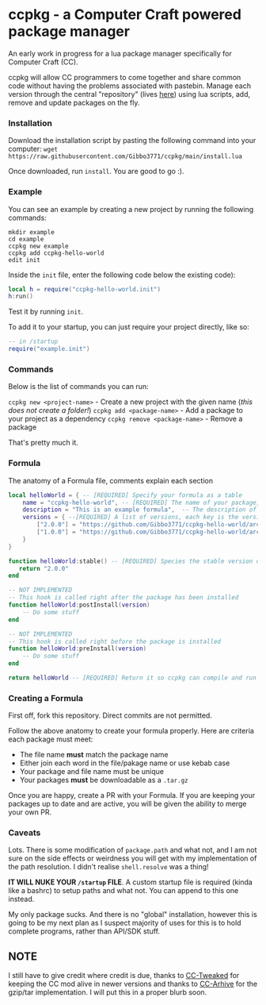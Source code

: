 # ccpkg - a Computer Craft powered package manager


An early work in progress for a lua package manager specifically for Computer Craft (CC).

ccpkg will allow CC programmers to come together and share common code without having the problems associated with pastebin. Manage each version through the central "repository" (lives [here](https://github.com/Gibbo3771/ccpkg/tree/main/formula)) using lua scripts, add, remove and update packages on the fly.

### Installation

Download the installation script by pasting the following command into your computer:
`wget https://raw.githubusercontent.com/Gibbo3771/ccpkg/main/install.lua`

Once downloaded, run `install`. You are good to go :).

### Example

You can see an example by creating a new project by running the following commands:
```
mkdir example
cd example
ccpkg new example
ccpkg add ccpkg-hello-world
edit init
```
Inside the `init` file, enter the following code below the existing code):

```lua
local h = require("ccpkg-hello-world.init")
h:run()
```
Test it by running `init`.

To add it to your startup, you can just require your project directly, like so:

```lua
-- in /startup
require("example.init")
```



### Commands
Below is the list of commands you can run:

`ccpkg new <project-name>` - Create a new project with the given name (*this does not create a folder!*)
`ccpkg add <package-name>` - Add a package to your project as a dependency
`ccpkg remove <package-name>` - Remove a package

That's pretty much it.

### Formula

The anatomy of a Formula file, comments explain each section

```lua
local helloWorld = { -- [REQUIRED] Specify your formula as a table
    name = "ccpkg-hello-world", -- [REQUIRED] The name of your package, this should match your filename
    description = "This is an example formula",  -- The description of your package
    versions = { --[REQUIRED] A list of versions, each key is the version number and the value is the url to the tarbal
        ["2.0.0"] = "https://github.com/Gibbo3771/ccpkg-hello-world/archive/2.0.0.tar.gz",
        ["1.0.0"] = "https://github.com/Gibbo3771/ccpkg-hello-world/archive/1.0.0.tar.gz"
    }
}

function helloWorld:stable() -- [REQUIRED] Species the stable version of your package
   return "2.0.0"
end

-- NOT IMPLEMENTED
-- This hook is called right after the package has been installed
function helloWorld:postInstall(version)
    -- Do some stuff
end

-- NOT IMPLEMENTED
-- This hook is called right before the package is installed
function helloWorld:preInstall(version)
    -- Do some stuff
end

return helloWorld -- [REQUIRED] Return it so ccpkg can compile and run it
```

### Creating a Formula

First off, fork this repository. Direct commits are not permitted.

Follow the above anatomy to create your formula properly. Here are criteria each package must meet:
* The file name **must** match the package name
* Either join each word in the file/pakage name or use kebab case
* Your package and file name must be unique
* Your packages **must** be downloadable as a `.tar.gz`

Once you are happy, create a PR with your Formula. If you are keeping your packages up to date and are active, you will be given the ability to merge your own PR.

### Caveats

Lots. There is some modification of `package.path` and what not, and I am not sure on the side effects or weirdness you will get with my implementation of the path resolution. I didn't realise `shell.resolve` was a thing!

**IT WILL NUKE YOUR `/startup` FILE**. A custom startup file is required (kinda like a bashrc) to setup paths and what not. You can append to this one instead.

My only package sucks. And there is no "global" installation, however this is going to be my next plan as I suspect majority of uses for this is to hold complete programs, rather than API/SDK stuff.

## NOTE

I still have to give credit where credit is due, thanks to [CC-Tweaked](https://github.com/Gibbo3771/CC-Tweaked) for keeping the CC mod alive in newer versions and thanks to [CC-Arhive](https://github.com/MCJack123/CC-Archive) for the gzip/tar implementation. I will put this in a proper blurb soon.


